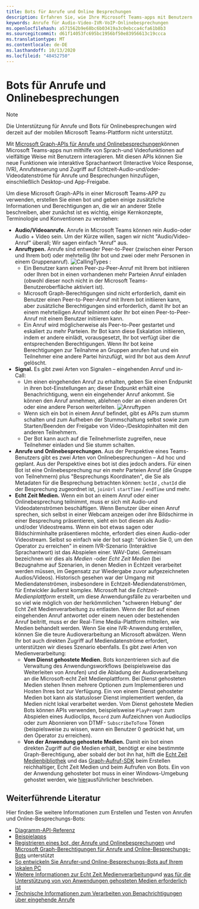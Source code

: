 ```yaml
---
title: Bots für Anrufe und Online Besprechungen
description: Erfahren Sie, wie Ihre Microsoft Teams-apps mit Benutzern interagieren können, die Sprach-und Videofunktionen mithilfe von Microsoft Graph-APIs für Anrufe und Onlinebesprechungen verwenden.
keywords: Anrufe für Audio-Video-IVR-VoIP-Onlinebesprechungen
ms.openlocfilehash: a571562b9e68bc6b03419a3c0ebcca4cfa61b8b3
ms.sourcegitcommit: d61f14053fc695bc1956bf50e83956613c19ccca
ms.translationtype: MT
ms.contentlocale: de-DE
ms.lasthandoff: 10/13/2020
ms.locfileid: "48452750"
---
```

# <a name="calls-and-online-meetings-bots"></a>Bots für Anrufe und Onlinebesprechungen

> [!NOTE]
> Die Unterstützung für Anrufe und Bots für Onlinebesprechungen wird derzeit auf der mobilen Microsoft Teams-Plattform nicht unterstützt. 

Mit [Microsoft Graph-APIs für Anrufe und Onlinebesprechungen](/graph/api/resources/communications-api-overview?view=graph-rest-beta&preserve-view=true)können Microsoft Teams-apps nun mithilfe von Sprach-und Videofunktionen auf vielfältige Weise mit Benutzern interagieren. Mit diesen APIs können Sie neue Funktionen wie interaktive Sprachantwort (Interactive Voice Response, IVR), Anrufsteuerung und Zugriff auf Echtzeit-Audio-und/oder-Videodatenströme für Anrufe und Besprechungen hinzufügen, einschließlich Desktop-und App-Freigabe.

Um diese Microsoft Graph-APIs in einer Microsoft Teams-APP zu verwenden, erstellen Sie einen bot und geben einige zusätzliche Informationen und Berechtigungen an, die wir an anderer Stelle beschreiben, aber zunächst ist es wichtig, einige Kernkonzepte, Terminologie und Konventionen zu verstehen:

* **Audio/Videoanrufe.** Anrufe in Microsoft Teams können rein Audio-oder Audio + Video sein. Um der Kürze willen, sagen wir nicht "Audio/Video-Anruf" überall; Wir sagen einfach "Anruf" aus.
* **Anruftypen.** Anrufe sind entweder Peer-to-Peer (zwischen einer Person und Ihrem bot) oder mehrteilig (Ihr bot und zwei oder mehr Personen in einem Gruppenanruf).
  ![CallingTypes ](~/assets/images/calls-and-meetings/call-types.png) :
  * Ein Benutzer kann einen Peer-zu-Peer-Anruf mit Ihrem bot initiieren oder Ihren bot in einen vorhandenen mehr Parteien Anruf einladen (obwohl dieser noch nicht in der Microsoft Teams-Benutzeroberfläche aktiviert ist).
  * Microsoft Graph-Berechtigungen sind nicht erforderlich, damit ein Benutzer einen Peer-to-Peer-Anruf mit Ihrem bot initiieren kann, aber zusätzliche Berechtigungen sind erforderlich, damit Ihr bot an einem mehrteiligen Anruf teilnimmt oder Ihr bot einen Peer-to-Peer-Anruf mit einem Benutzer initiieren kann.
  * Ein Anruf wird möglicherweise als Peer-to-Peer gestartet und eskaliert zu mehr Parteien. Ihr Bot kann diese Eskalation initiieren, indem er andere einlädt, vorausgesetzt, Ihr bot verfügt über die entsprechenden Berechtigungen. Wenn Ihr bot keine Berechtigungen zur Teilnahme an Gruppen anrufen hat und ein Teilnehmer eine andere Partei hinzufügt, wird Ihr bot aus dem Anruf gelöscht.
* **Signal.** Es gibt zwei Arten von Signalen – eingehenden Anruf und in-Call:
  * Um einen eingehenden Anruf zu erhalten, geben Sie einen Endpunkt in ihren bot-Einstellungen an; dieser Endpunkt erhält eine Benachrichtigung, wenn ein eingehender Anruf ankommt. Sie können den Anruf annehmen, ablehnen oder an einen anderen Ort oder eine andere Person weiterleiten.
  ![Anruftypen](~/assets/images/calls-and-meetings/call-handling.png)
  * Wenn sich ein bot in einem Anruf befindet, gibt es APIs zum stumm schalten und zum Aufheben der Stummschaltung selbst sowie zum Starten/Beenden der Freigabe von Video-/Desktopinhalten mit den anderen Teilnehmern.
  * Der Bot kann auch auf die Teilnehmerliste zugreifen, neue Teilnehmer einladen und Sie stumm schalten.
* **Anrufe und Onlinebesprechungen.** Aus der Perspektive eines Teams-Benutzers gibt es zwei Arten von Onlinebesprechungen – Ad hoc und geplant. Aus der Perspektive eines bot ist dies jedoch anders. Für einen Bot ist eine Onlinebesprechung nur ein mehr Parteien Anruf (die Gruppe von Teilnehmern) plus "Besprechungs Koordinaten", die Sie als Metadaten für die Besprechung betrachten können: `botId` , `chatId` die der Besprechung zugeordnet ist, `joinUrl` `startTime` / `endTime` und mehr.
* **Echt Zeit Medien.** Wenn ein bot an einem Anruf oder einer Onlinebesprechung teilnimmt, muss er sich mit Audio-und Videodatenströmen beschäftigen. Wenn Benutzer über einen Anruf sprechen, sich selbst in einer Webcam anzeigen oder ihre Bildschirme in einer Besprechung präsentieren, sieht ein bot diesen als Audio-und/oder Videostreams. Wenn ein bot etwas sagen oder Bildschirminhalte präsentieren möchte, erfordert dies einen Audio-oder Videostream. Selbst so einfach wie der bot sagt: "drücken Sie 0, um den Operator zu erreichen" in einem IVR-Szenario (Interaktive Sprachantwort) ist das Abspielen einer. WAV-Datei. Gemeinsam bezeichnen wir dies als _Medien_ -oder _Echt Zeit Medien_ (bei Bezugnahme auf Szenarien, in denen Medien in Echtzeit verarbeitet werden müssen, im Gegensatz zur Wiedergabe zuvor aufgezeichneten Audios/Videos). Historisch gesehen war der Umgang mit Mediendatenströmen, insbesondere in Echtzeit-Mediendatenströmen, für Entwickler äußerst komplex. Microsoft hat die _Echtzeit-Medienplattform_ erstellt, um diese Anwendungsfälle zu verarbeiten und so viel wie möglich von der herkömmlichen "schweren Hebung" der Echt Zeit Medienverarbeitung zu entlasten.  Wenn der Bot auf einen eingehenden Anruf antwortet oder einem neuen oder bestehenden Anruf beitritt, muss er der Real-Time Media-Plattform mitteilen, wie Medien behandelt werden. Wenn Sie eine IVR-Anwendung erstellen, können Sie die teure Audioverarbeitung an Microsoft abwälzen. Wenn Ihr bot auch direkten Zugriff auf Mediendatenströme erfordert, unterstützen wir dieses Szenario ebenfalls. Es gibt zwei Arten von Medienverarbeitung:
  * **Vom Dienst gehostete Medien.** Bots konzentrieren sich auf die Verwaltung des Anwendungsworkflows (beispielsweise das Weiterleiten von Anrufen) und die Abladung der Audioverarbeitung an die Microsoft-echt Zeit Medienplattform. Bei Dienst gehosteten Medien stehen Ihnen mehrere Optionen zum Implementieren und Hosten Ihres bot zur Verfügung. Ein von einem Dienst gehosteter Medien bot kann als statusloser Dienst implementiert werden, da Medien nicht lokal verarbeitet werden. Vom Dienst gehostete Medien Bots können APIs verwenden, beispielsweise `PlayPrompt` zum Abspielen eines Audioclips, `Record` zum Aufzeichnen von Audioclips oder zum Abonnieren von DTMF- `SubscribeToTone` Tönen (beispielsweise zu wissen, wann ein Benutzer 0 gedrückt hat, um den Operator zu erreichen).
  * **Von der Anwendung gehostete Medien.** Damit ein bot einen direkten Zugriff auf die Medien erhält, benötigt er eine bestimmte Graph-Berechtigung, aber sobald der bot ihn hat, hilft die [Echt Zeit Medienbibliothek](https://www.nuget.org/packages/Microsoft.Graph.Communications.Calls.Media/) und das [Graph-Aufruf-SDK](https://microsoftgraph.github.io/microsoft-graph-comms-samples/docs/articles/index.html#graph-calling-sdk-and-stateful-client-builder) beim Erstellen reichhaltiger, Echt Zeit Medien und beim Aufrufen von Bots. Ein von der Anwendung gehosteter bot muss in einer Windows-Umgebung gehostet werden, wie [hier](./requirements-considerations-application-hosted-media-bots.md)ausführlicher beschrieben.

## <a name="further-reading"></a>Weiterführende Literatur

Hier finden Sie weitere Informationen zum Erstellen und Testen von Anrufen und Online-Besprechungs-Bots:

* [Diagramm-API-Referenz](/graph/api/resources/communications-api-overview?view=graph-rest-beta&preserve-view=true)
* [Beispielapps](https://github.com/microsoftgraph/microsoft-graph-comms-samples)
* [Registrieren eines bot, der Anrufe und Onlinebesprechungen](./registering-calling-bot.md) und [Microsoft Graph-Berechtigungen für Anrufe und Online-Besprechungs-Bots](./registering-calling-bot.md#add-microsoft-graph-permissions) unterstützt
* [So entwickeln Sie Anrufer-und Online-Besprechungs-Bots auf Ihrem lokalen PC](./debugging-local-testing-calling-meeting-bots.md)
* [Weitere Informationen zur Echt Zeit Medienverarbeitung](./real-time-media-concepts.md)und [was für die Unterstützung von von Anwendungen gehosteten Medien erforderlich ist](./requirements-considerations-application-hosted-media-bots.md)
* [Technische Informationen zum Verarbeiten von Benachrichtigungen über eingehende Anrufe](./call-notifications.md)
